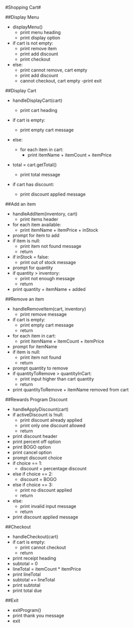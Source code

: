 #Shopping Cart#

##Display Menu
- displayMenu()
  - print menu heading
  - print display option
- if cart is not empty:
  - print remove item
  - print add discount
  - print checkout
- else:
  - print cannot remove, cart empty
  - print add discount
  - cannot checkout, cart empty
-print exit

##Display Cart
- handleDisplayCart(cart)
  - print cart heading
- if cart is empty:
  - print empty cart message
- else:
  - for each item in cart:
    - print itemName + itemCount + itemPrice

- total = cart.getTotal()
  - print total message
- if cart has discount:
  - print discount applied message

##Add an item
- handleAddItem(inventory, cart)
  - print items header
- for each item available:
  - print itemName + itemPrice + inStock
- prompt for item to add
- if item is null:
  - print item not found message
  - return
- if inStock = false:
  - print out of stock message
- prompt for quantity
- if quantity > inventory:
  - print not enough message
  - return
- print quantity + itemName + added

##Remove an item
- handleRemoveItem(cart, inventory)
  - print remove message
- if cart is empty:
  - print empty cart message
  - return
- for each item in cart:
  - print itemName + itemCount + itemPrice
- prompt for itemName
- if item is null:
  - print item not found
  - return
- prompt quantity to remove
- if quantityToRemove > quantityInCart:
  - print input higher than cart quantity
  - return
- print quantityToRemove + itemName removed from cart

##Rewards Program Discount
- handleApplyDiscount(cart)
- if activeDiscount is !null:
  - print discount already applied
  - print only one discount allowed
  - return
- print discount header
- print percent off option
- print BOGO option
- print cancel option
- prompt discount choice
- if choice == 1:
  - discount = percentage discount
- else if choice == 2:
  - discount = BOGO
- else if choice == 3:
  - print no discount applied
  - return
- else:
  - print invalid input message
  - return
- print discount applied message

##Checkout
- handleCheckout(cart)
- if cart is empty:
  - print cannot checkout
  - return
- print receipt heading
- subtotal = 0 
- lineTotal = itemCount * itemPrice
- print lineTotal
- subtotal += lineTotal
- print subtotal
- print total due

##Exit
- exitProgram()
- print thank you message
- exit